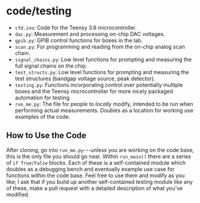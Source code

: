 # code/testing

* `cfd.ino`: Code for the Teensy 3.6 microcontroller.
* `dac.py`: Measurement and processing on-chip DAC voltages.
* `gpib.py`: GPIB control functions for boxes in the lab.
* `scan.py`: For programming and reading from the on-chip analog scan chain.
* `signal_chains.py`: Low level functions for prompting and measuring the full signal chains on the chip.
* `test_structs.py`: Low level functions for prompting and measuring the test structures (bandgap voltage source, peak detector).
* `testing.py`: Functions incorporating control over potentially multiple boxes and the Teensy microcontroller for more nicely packaged automation for testing.
* `run_me.py`: The file for people to _locally_ modify, intended to be run when performing actual measurements. Doubles as a location for working use examples of the code.

## How to Use the Code
After cloning, go into `run_me.py`---unless you are working on the code base, this is the only file you should go near. Within `run_main()` there are a series of `if True/False` blocks. Each of these is a self-contained module which doubles as a debugging bench and eventually example use case for functions within the code base. Feel free to use them and modify as you like; I ask that if you build up another self-contained testing module like any of these, make a pull request with a detailed description of what you've modified. 
